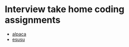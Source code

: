 # Interview take home coding assignments

- [alpaca](./alpaca/README.md)
- [esusu](./esusu/README.md)